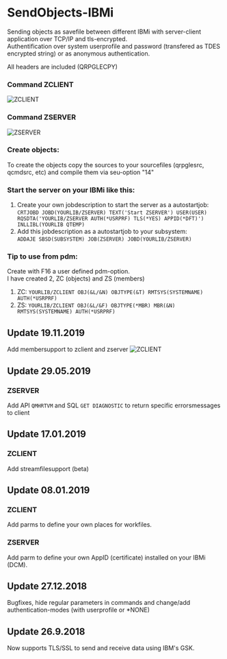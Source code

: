 # SendObjects-IBMi

Sending objects as savefile between different IBMi with server-client application over TCP/IP and tls-encrypted.  
Authentification over system userprofile and password (transfered as TDES encrypted string) or as anonymous authentication.  

All headers are included (QRPGLECPY)

### Command ZCLIENT
![ZCLIENT](https://github.com/PantalonOrange/SendObjects-IBMi/blob/master/zclient.gif)

### Command ZSERVER
![ZSERVER](https://github.com/PantalonOrange/SendObjects-IBMi/blob/master/zserver.png)

### Create objects:
To create the objects copy the sources to your sourcefiles (qrpglesrc, qcmdsrc, etc) and compile them via seu-option "14"

### Start the server on your IBMi like this:
1. Create your own jobdescription to start the server as a autostartjob:  
```CRTJOBD JOBD(YOURLIB/ZSERVER) TEXT('Start ZSERVER') USER(USER) RQSDTA('YOURLIB/ZSERVER AUTH(*USRPRF) TLS(*YES) APPID(*DFT)') INLLIBL(YOURLIB QTEMP)```
2. Add this jobdescription as a autostartjob to your subsystem:  
```ADDAJE SBSD(SUBSYSTEM) JOB(ZSERVER) JOBD(YOURLIB/ZSERVER)```

### Tip to use from pdm:
Create with F16 a user defined pdm-option.  
I have created 2, ZC (objects) and ZS (members)  
1. ZC: ```YOURLIB/ZCLIENT OBJ(&L/&N) OBJTYPE(&T) RMTSYS(SYSTEMNAME) AUTH(*USRPRF)```  
2. ZS: ```YOURLIB/ZCLIENT OBJ(&L/&F) OBJTYPE(*MBR) MBR(&N) RMTSYS(SYSTEMNAME) AUTH(*USRPRF)```

## Update 19.11.2019
Add membersupport to zclient and zserver
![ZCLIENT](https://github.com/PantalonOrange/SendObjects-IBMi/blob/master/zclient_mbr.gif)

## Update 29.05.2019
### ZSERVER
Add API ```QMHRTVM``` and SQL ```GET DIAGNOSTIC``` to return specific errorsmessages to client

## Update 17.01.2019
### ZCLIENT
Add streamfilesupport (beta)

## Update 08.01.2019
### ZCLIENT
Add parms to define your own places for workfiles.
### ZSERVER
Add parm to define your own AppID (certificate) installed on your IBMi (DCM).

## Update 27.12.2018
Bugfixes, hide regular parameters in commands and change/add authentication-modes (with userprofile or \*NONE)

## Update 26.9.2018
Now supports TLS/SSL to send and receive data using IBM's GSK.

